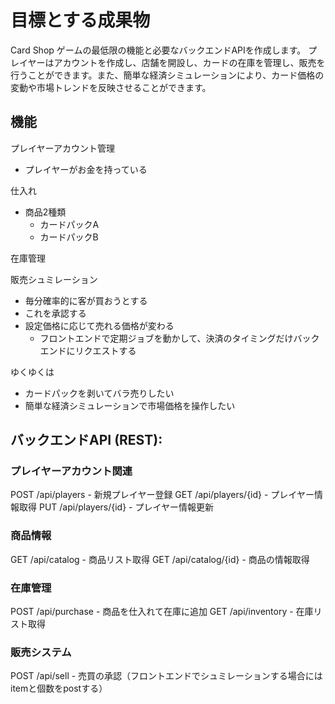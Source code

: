 # 目標とする成果物

Card Shop ゲームの最低限の機能と必要なバックエンドAPIを作成します。
プレイヤーはアカウントを作成し、店舗を開設し、カードの在庫を管理し、販売を行うことができます。また、簡単な経済シミュレーションにより、カード価格の変動や市場トレンドを反映させることができます。


## 機能

プレイヤーアカウント管理
- プレイヤーがお金を持っている

仕入れ
- 商品2種類
  - カードパックA
  - カードパックB

在庫管理

販売シュミレーション
- 毎分確率的に客が買おうとする
- これを承認する
- 設定価格に応じて売れる価格が変わる
  - フロントエンドで定期ジョブを動かして、決済のタイミングだけバックエンドにリクエストする

ゆくゆくは
- カードパックを剥いてバラ売りしたい
- 簡単な経済シミュレーションで市場価格を操作したい

## バックエンドAPI (REST):

### プレイヤーアカウント関連

POST /api/players - 新規プレイヤー登録
GET /api/players/{id} - プレイヤー情報取得
PUT /api/players/{id} - プレイヤー情報更新

### 商品情報
GET /api/catalog - 商品リスト取得
GET /api/catalog/{id} - 商品の情報取得

### 在庫管理
POST /api/purchase - 商品を仕入れて在庫に追加
GET /api/inventory - 在庫リスト取得

### 販売システム
POST /api/sell - 売買の承認（フロントエンドでシュミレーションする場合にはitemと個数をpostする）

